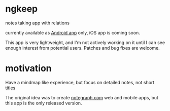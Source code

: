 # ngkeep
notes taking app with relations

currently available as [Android app](https://play.google.com/store/apps/details?id=com.ngkeep&hl=en) only, iOS app is coming soon.


This app is very lightweight, and I'm not actively working on it until I can see enough interest from potential users. Patches and bug fixes are welcome.

# motivation

Have a mindmap like experience, but focus on detailed notes, not short titles

The original idea was to create [notegraph.com](http://notegraph.com/) web and mobile apps, but this app is the only released version.
